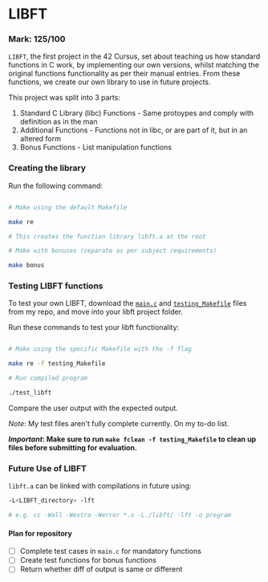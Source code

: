<h1>LIBFT</h1>

<h3>Mark: 125/100</h3>

`LIBFT`, the first project in the 42 Cursus, set about teaching us how standard functions in C work, by implementing our own versions, whilst matching the original functions functionality as per their manual entries. From these functions, we create our own library to use in future projects.

<p>This project was split into 3 parts:</p>

<ol>
<li>Standard C Library (libc) Functions - Same protoypes and comply with definition as in the man</li>
<li>Additional Functions - Functions not in libc, or are part of it, but in an altered form</li>
<li>Bonus Functions - List manipulation functions</li>
</ol>

<h3>Creating the library</h3>

<p>Run the following command:</p>

```bash

# Make using the default Makefile

make re

# This creates the function library libft.a at the root

# Make with bonuses (separate as per subject requirements)

make bonus
```

<h3>Testing LIBFT functions</h3>

To test your own LIBFT, download the [`main.c`](./libft/main.c) and [`testing_Makefile`](./libft/testing_Makefile) files from my repo, and move into your libft project folder.

<p>Run these commands to test your libft functionality:</p>

```bash

# Make using the specific Makefile with the -f flag

make re -f testing_Makefile

# Run compiled program

./test_libft
```
<p>Compare the user output with the expected output.</p>

<p><i>Note</i>: My test files aren't fully complete currently. On my to-do list.</p>

**_Important_: Make sure to run `make fclean -f testing_Makefile` to clean up files before submitting for evaluation.**

<h3>Future Use of LIBFT</h3>

`libft.a` can be linked with compilations in future using:

```bash
-L<LIBFT_directory> -lft

# e.g. cc -Wall -Wextra -Werror *.o -L./libft/ -lft -o program
```

<h4>Plan for repository</h4>

- [ ] Complete test cases in `main.c` for mandatory functions
- [ ] Create test functions for bonus functions
- [ ] Return whether diff of output is same or different

